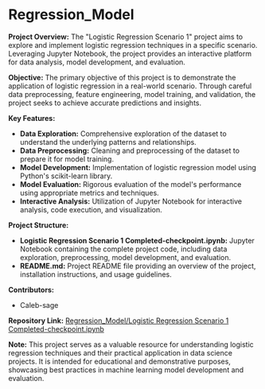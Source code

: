 # Regression_Model
**Project Overview:**
The "Logistic Regression Scenario 1" project aims to explore and implement logistic regression techniques in a specific scenario. Leveraging Jupyter Notebook, the project provides an interactive platform for data analysis, model development, and evaluation.

**Objective:**
The primary objective of this project is to demonstrate the application of logistic regression in a real-world scenario. Through careful data preprocessing, feature engineering, model training, and validation, the project seeks to achieve accurate predictions and insights.

**Key Features:**
- **Data Exploration:** Comprehensive exploration of the dataset to understand the underlying patterns and relationships.
- **Data Preprocessing:** Cleaning and preprocessing of the dataset to prepare it for model training.
- **Model Development:** Implementation of logistic regression model using Python's scikit-learn library.
- **Model Evaluation:** Rigorous evaluation of the model's performance using appropriate metrics and techniques.
- **Interactive Analysis:** Utilization of Jupyter Notebook for interactive analysis, code execution, and visualization.

**Project Structure:**
- **Logistic Regression Scenario 1 Completed-checkpoint.ipynb:** Jupyter Notebook containing the complete project code, including data exploration, preprocessing, model development, and evaluation.
- **README.md:** Project README file providing an overview of the project, installation instructions, and usage guidelines.

**Contributors:**
- Caleb-sage

**Repository Link:**
[Regression_Model/Logistic Regression Scenario 1 Completed-checkpoint.ipynb](https://github.com/Caleb-sage/Regression_Model)

**Note:**
This project serves as a valuable resource for understanding logistic regression techniques and their practical application in data science projects. It is intended for educational and demonstrative purposes, showcasing best practices in machine learning model development and evaluation.
